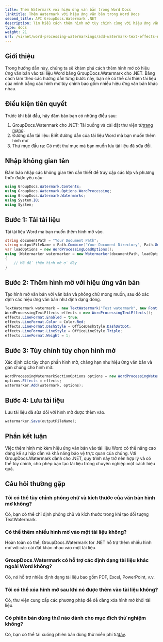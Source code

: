 ```yaml
---
title: Thêm Watermark với hiệu ứng văn bản trong Word Docs
linktitle: Thêm Watermark với hiệu ứng văn bản trong Word Docs
second_title: API GroupDocs.Watermark .NET
description: Tìm hiểu cách thêm hình mờ tùy chỉnh cùng với hiệu ứng văn bản vào tài liệu Word bằng GroupDocs.Watermark cho .NET. Bảo mật tài liệu và thu hút trực quan một cách dễ dàng.
type: docs
weight: 21
url: /vi/net/word-processing-watermarkings/add-watermark-text-effects-word-docs/
---
```

## Giới thiệu
Trong hướng dẫn này, chúng ta sẽ khám phá cách thêm hình mờ có hiệu ứng văn bản vào tài liệu Word bằng GroupDocs.Watermark cho .NET. Bằng cách làm theo các hướng dẫn từng bước này, bạn sẽ có thể cải thiện tài liệu của mình bằng các hình mờ tùy chỉnh bao gồm nhiều hiệu ứng văn bản khác nhau.
## Điều kiện tiên quyết
Trước khi bắt đầu, hãy đảm bảo bạn có những điều sau:
1.  GroupDocs.Watermark cho .NET: Tải xuống và cài đặt thư viện từ[trang mạng](https://releases.groupdocs.com/Watermark/net/).
2. Đường dẫn tài liệu: Biết đường dẫn của tài liệu Word mà bạn muốn thêm hình mờ.
3. Thư mục đầu ra: Có một thư mục mà bạn muốn lưu tài liệu đã sửa đổi.

## Nhập không gian tên
Đảm bảo nhập các không gian tên cần thiết để truy cập các lớp và phương thức được yêu cầu:
```csharp
using GroupDocs.Watermark.Contents;
using GroupDocs.Watermark.Options.WordProcessing;
using GroupDocs.Watermark.Watermarks;
using System.IO;
using System;
```
## Bước 1: Tải tài liệu
Tải tài liệu Word mà bạn muốn thêm hình mờ vào.
```csharp
string documentPath = "Your Document Path";
string outputFileName = Path.Combine("Your Document Directory", Path.GetFileName(documentPath));
var loadOptions = new WordProcessingLoadOptions();
using (Watermarker watermarker = new Watermarker(documentPath, loadOptions))
{
    // Mã để thêm hình mờ ở đây
}
```
## Bước 2: Thêm hình mờ với hiệu ứng văn bản
Tạo hình mờ văn bản với văn bản và phông chữ mong muốn, sau đó xác định các hiệu ứng văn bản như định dạng dòng.
```csharp
TextWatermark watermark = new TextWatermark("Test watermark", new Font("Arial", 19));
WordProcessingTextEffects effects = new WordProcessingTextEffects();
effects.LineFormat.Enabled = true;
effects.LineFormat.Color = Color.Red;
effects.LineFormat.DashStyle = OfficeDashStyle.DashDotDot;
effects.LineFormat.LineStyle = OfficeLineStyle.Triple;
effects.LineFormat.Weight = 1;
```
## Bước 3: Tùy chỉnh tùy chọn hình mờ
Xác định các tùy chọn phần hình mờ, chẳng hạn như hiệu ứng văn bản và gán chúng cho hình mờ.
```csharp
WordProcessingWatermarkSectionOptions options = new WordProcessingWatermarkSectionOptions();
options.Effects = effects;
watermarker.Add(watermark, options);
```
## Bước 4: Lưu tài liệu
Lưu tài liệu đã sửa đổi với hình mờ được thêm vào.
```csharp
watermarker.Save(outputFileName);
```

## Phần kết luận
Việc thêm hình mờ kèm hiệu ứng văn bản vào tài liệu Word có thể nâng cao đáng kể sự hấp dẫn và khả năng bảo vệ trực quan của chúng. Với GroupDocs.Watermark dành cho .NET, quy trình này trở nên hợp lý và có thể tùy chỉnh, cho phép bạn tạo tài liệu trông chuyên nghiệp một cách hiệu quả.
## Câu hỏi thường gặp
### Tôi có thể tùy chỉnh phông chữ và kích thước của văn bản hình mờ không?
Có, bạn có thể chỉ định phông chữ và kích thước trong khi tạo đối tượng TextWatermark.
### Có thể thêm nhiều hình mờ vào một tài liệu không?
Hoàn toàn có thể, GroupDocs.Watermark for .NET hỗ trợ thêm nhiều hình mờ với các cài đặt khác nhau vào một tài liệu.
### GroupDocs.Watermark có hỗ trợ các định dạng tài liệu khác ngoài Word không?
Có, nó hỗ trợ nhiều định dạng tài liệu bao gồm PDF, Excel, PowerPoint, v.v.
### Tôi có thể xóa hình mờ sau khi nó được thêm vào tài liệu không?
Có, thư viện cung cấp các phương pháp để dễ dàng xóa hình mờ khỏi tài liệu.
### Có phiên bản dùng thử nào dành cho mục đích thử nghiệm không?
 Có, bạn có thể tải xuống phiên bản dùng thử miễn phí từ[đây](https://releases.groupdocs.com/).